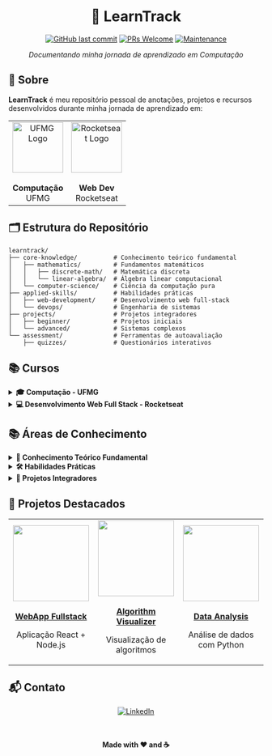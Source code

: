 <div align="center">
  
# 🚀 LearnTrack

[![GitHub last commit](https://img.shields.io/github/last-commit/luborgess/learntrack.svg)](https://github.com/luborgess/learntrack/commits/main)
[![PRs Welcome](https://img.shields.io/badge/PRs-welcome-brightgreen.svg)](http://makeapullrequest.com)
[![Maintenance](https://img.shields.io/badge/Maintained%3F-yes-green.svg)](https://github.com/seuusuario/learntrack/graphs/commit-activity)

<p align="center">
  <i>Documentando minha jornada de aprendizado em Computação</i>
</p>

</div>

## 📖 Sobre

**LearnTrack** é meu repositório pessoal de anotações, projetos e recursos desenvolvidos durante minha jornada de aprendizado em:

<div align="center">
  <table>
    <tr>
      <td align="center" width="50%">
        <div style="width: 100px; height: 100px; display: flex; align-items: center; justify-content: center; margin: 0 auto;">
          <img src="https://yt3.googleusercontent.com/psTnhgc_IA3fmtXzJUprJLCWJmNLDQVwm2nE5XekMGauKzSgvIR0eTrkGfD6V8Yf8nahcvwPaQ=s800-c-k-c0x00ffffff-no-rj" width="100" height="100" style="object-fit: contain;" alt="UFMG Logo"/>
        </div>
        <br />
        <b>Computação</b><br/>UFMG
      </td>
      <td align="center" width="50%">
        <div style="width: 100px; height: 100px; display: flex; align-items: center; justify-content: center; margin: 0 auto;">
          <img src="https://scontent.fssa15-1.fna.fbcdn.net/v/t39.30808-6/408875191_371656942038770_4747836278300822018_n.jpg?_nc_cat=104&ccb=1-7&_nc_sid=6ee11a&_nc_ohc=pekU9g4EMQwQ7kNvgGqJVO3&_nc_oc=AdjUAP_KL5Te0qbf3J5bBaoeivEUQGo1FhvlDVlB50E34kDt8Gau9_q1k7xvpfCJqhw&_nc_zt=23&_nc_ht=scontent.fssa15-1.fna&_nc_gid=AE2Zig2EYuy48FL-arOzX3F&oh=00_AYAnIpXqLblIAG5f6MeAB3U4VkbBAd0WKtyIS2Mz_q0xjQ&oe=67C7844E" width="100" height="100" style="object-fit: contain;" alt="Rocketseat Logo"/>
        </div>
        <br />
        <b>Web Dev</b><br/>Rocketseat
      </td>
    </tr>
  </table>
</div>

## 🗂️ Estrutura do Repositório

```
learntrack/
├── core-knowledge/          # Conhecimento teórico fundamental
│   ├── mathematics/         # Fundamentos matemáticos
│   │   ├── discrete-math/   # Matemática discreta 
│   │   └── linear-algebra/  # Álgebra linear computacional
│   └── computer-science/    # Ciência da computação pura
├── applied-skills/          # Habilidades práticas
│   ├── web-development/     # Desenvolvimento web full-stack
│   └── devops/              # Engenharia de sistemas
├── projects/                # Projetos integradores
│   ├── beginner/            # Projetos iniciais
│   └── advanced/            # Sistemas complexos
└── assessment/              # Ferramentas de autoavaliação
    ├── quizzes/             # Questionários interativos

```

## 📚 Cursos

<details>
<summary><b>🎓 Computação - UFMG</b></summary>
<br>
Conhecimentos fundamentais de computação, incluindo:

- Algoritmos e Estruturas de Dados
- Teoria da Computação
- Sistemas Operacionais
- Redes de Computadores
- Banco de Dados
- Inteligência Artificial
</details>

<details>
<summary><b>💻 Desenvolvimento Web Full Stack - Rocketseat</b></summary>
<br>
Desenvolvimento web moderno abrangendo:

- Front-end (HTML, CSS, JavaScript, React)
- Back-end (Node.js, APIs RESTful)
- Mobile (React Native)
- DevOps e Deploy
- Boas práticas e padrões de projeto
</details>

## 📚 Áreas de Conhecimento

<details>
<summary><b>🧠 Conhecimento Teórico Fundamental</b></summary>
<br>

### Matemática
- **Matemática Discreta**: Lógica, teoria dos conjuntos, combinatória, teoria dos grafos
- **Álgebra Linear**: Matrizes, vetores, transformações lineares, espaços vetoriais

### Ciência da Computação
- **Algoritmos e Estruturas de Dados**: Análise de complexidade, árvores, grafos, algoritmos de busca e ordenação
- **Teoria da Computação**: Autômatos, computabilidade, complexidade computacional
- **Arquitetura de Computadores**: Organização de sistemas digitais, arquitetura de processadores
- **Sistemas Operacionais**: Gerenciamento de processos, memória, sistemas de arquivos
</details>

<details>
<summary><b>🛠️ Habilidades Práticas</b></summary>
<br>

### Desenvolvimento Web
- **Frontend**: HTML, CSS, JavaScript, React, Vue.js
- **Backend**: Node.js, Express, APIs RESTful, GraphQL
- **Banco de Dados**: SQL, MongoDB, Redis
- **Mobile**: React Native

### DevOps
- **Infraestrutura como Código**: Docker, Kubernetes, Terraform
- **CI/CD**: GitHub Actions, Jenkins
- **Monitoramento**: Prometheus, Grafana
- **Cloud Computing**: AWS, Azure, Google Cloud
</details>

<details>
<summary><b>🚀 Projetos Integradores</b></summary>
<br>

### Projetos Iniciantes
- Aplicações web simples
- Interfaces de usuário responsivas
- Integrações com APIs públicas

### Projetos Avançados
- Sistemas distribuídos
- Aplicações full-stack com autenticação
- Processamento de dados em tempo real
</details>

## 🌟 Projetos Destacados

<div align="center">
  <table>
    <tr>
      <td align="center" width="33%">
        <div style="width: 150px; height: 150px; display: flex; align-items: center; justify-content: center; margin: 0 auto;">
          <img src="https://via.placeholder.com/150/4F5D95/ffffff?text=WebApp" width="150" height="150" style="object-fit: cover;"/>
        </div>
        <br/>
        <a href="projects/advanced/webapp">
          <b>WebApp Fullstack</b>
        </a>
        <p>Aplicação React + Node.js</p>
      </td>
      <td align="center" width="33%">
        <div style="width: 150px; height: 150px; display: flex; align-items: center; justify-content: center; margin: 0 auto;">
          <img src="https://via.placeholder.com/150/2b7489/ffffff?text=AlgoViz" width="150" height="150" style="object-fit: cover;"/>
        </div>
        <br/>
        <a href="projects/advanced/algorithm-visualizer">
          <b>Algorithm Visualizer</b>
        </a>
        <p>Visualização de algoritmos</p>
      </td>
      <td align="center" width="33%">
        <div style="width: 150px; height: 150px; display: flex; align-items: center; justify-content: center; margin: 0 auto;">
          <img src="https://via.placeholder.com/150/3572A5/ffffff?text=DataViz" width="150" height="150" style="object-fit: cover;"/>
        </div>
        <br/>
        <a href="projects/beginner/data-analysis">
          <b>Data Analysis</b>
        </a>
        <p>Análise de dados com Python</p>
      </td>
    </tr>
  </table>
</div>

## 📬 Contato

<div align="center">
  <a href="https://www.linkedin.com/in/luborgs/"><img src="https://img.shields.io/badge/-LinkedIn-0A66C2?style=for-the-badge&logo=linkedin" alt="LinkedIn"/></a>
</div>
<br>
<br>
<div align="center">
  <p><b>Made with ❤️ and ☕</b></p>
</div>
